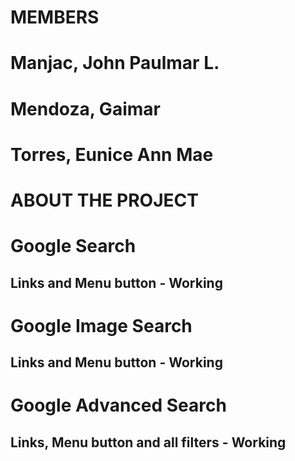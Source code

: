 # MEMBERS
# Manjac, John Paulmar L.
# Mendoza, Gaimar
# Torres, Eunice Ann Mae
# ABOUT THE PROJECT
# Google Search
## Links and Menu button - Working
# Google Image Search
## Links and Menu button - Working
# Google Advanced Search
## Links, Menu button and all filters - Working
